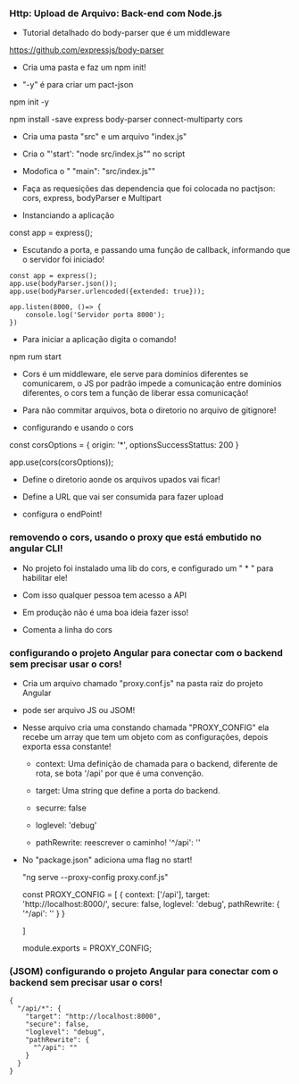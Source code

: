 
### Http: Upload de Arquivo: Back-end com Node.js

 - Tutorial detalhado do body-parser que é um middleware

 https://github.com/expressjs/body-parser

 - Cria uma pasta e faz um npm init!

 - "-y" é para criar um pact-json

 <blockquete> npm init -y </blockquete>

 <blockquete> npm install -save express body-parser connect-multiparty cors </blockquete>

 - Cria uma pasta "src" e um arquivo "index.js"

 - Cria o "'start': "node src/index.js"" no script

 - Modofica o " "main": "src/index.js""

 - Faça as requesições das dependencia que foi colocada no pactjson: cors, express, bodyParser e Multipart

 - Instanciando a aplicação

 <blockquete> const app = express(); </blockquete>

 - Escutando a porta, e passando uma função de callback, informando que o servidor foi iniciado!

 <blockquete>

    const app = express();
    app.use(bodyParser.json());
    app.use(bodyParser.urlencoded({extended: true}));

    app.listen(8000, ()=> {
        console.log('Servidor porta 8000');
    })

 </blockquete>

 - Para iniciar a aplicação digita o comando!

 <blockquete> npm rum start </blockquete>

 - Cors é um middleware, ele serve para dominios diferentes se comunicarem, o JS por padrão impede a comunicação entre dominios diferentes, o cors tem a função de liberar essa comunicação!

 - Para não commitar arquivos, bota o diretorio no arquivo de gitignore!

 - configurando e usando o cors

 <blockquete> 

  const corsOptions = {
    origin: '*',
    optionsSuccessStattus: 200
  }

  app.use(cors(corsOptions));

 </blockquete>

  - Define o diretorio aonde os arquivos upados vai ficar!

  - Define a URL que vai ser consumida para fazer upload

  - configura o endPoint!

 <blockquete> </blockquete>

 <blockquete> </blockquete>

### removendo o cors, usando o proxy que está embutido no angular CLI!

 - No projeto foi instalado uma lib do cors, e configurado um " * " para habilitar ele!

 - Com isso qualquer pessoa tem acesso a API

 - Em produção não é uma boa ideia fazer isso! 

 - Comenta a linha do cors

 ### configurando o projeto Angular para conectar com o backend sem precisar usar o cors!

  - Cria um arquivo chamado "proxy.conf.js" na pasta raiz do projeto Angular

  - pode ser arquivo JS ou JSOM!

  - Nesse arquivo cria uma constando chamada "PROXY_CONFIG" ela recebe um array que tem um objeto com as configurações, depois exporta essa constante!

    - context: Uma definição de chamada para o backend, diferente de rota, se bota '/api' por que é uma convenção.

    - target: Uma string que define a porta do backend.

    - securre: false

    - loglevel: 'debug'

    - pathRewrite: reescrever o caminho! '^/api': ''

  - No "package.json" adiciona uma flag no start!

    "ng serve --proxy-config proxy.conf.js"

    <blockquete>

      const PROXY_CONFIG = [
        {
          context: ['/api'],
          target: 'http://localhost:8000/',
          secure: false,
          loglevel: 'debug',
          pathRewrite: { '^/api': '' }
        }

      ]

      module.exports = PROXY_CONFIG;

    </blockquete>



 ### (JSOM) configurando o projeto Angular para conectar com o backend sem precisar usar o cors!

  <blockquete>

    {
      "/api/*": {
        "target": "http://localhost:8000",
        "secure": false,
        "loglevel": "debug",
        "pathRewrite": {
          "^/api": ""
        }
      }
    }

  </blockquete>